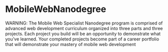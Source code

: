 # MobileWebNanodegree
WARNING: The Mobile Web Specialist Nanodegree program is comprised of advanced web development curriculum organized into three parts and three projects. Each project you build will be an opportunity to demonstrate what you’ve learned. Your completed projects become part of a career portfolio that will demonstrate your mastery of mobile web development 
